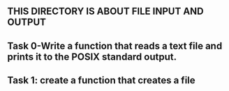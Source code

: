 ## THIS DIRECTORY IS ABOUT FILE INPUT AND OUTPUT

## Task 0-Write a function that reads a text file and prints it to the POSIX standard output.

## Task 1: create a function that creates a file
